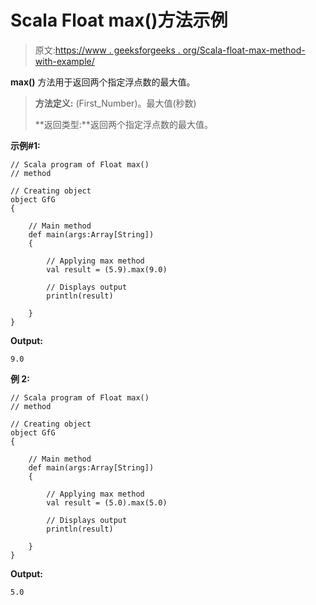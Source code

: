 # Scala Float max()方法示例

> 原文:[https://www . geeksforgeeks . org/Scala-float-max-method-with-example/](https://www.geeksforgeeks.org/scala-float-max-method-with-example/)

**max()** 方法用于返回两个指定浮点数的最大值。

> **方法定义:** (First_Number)。最大值(秒数)
> 
> **返回类型:**返回两个指定浮点数的最大值。

**示例#1:**

```
// Scala program of Float max()
// method

// Creating object
object GfG
{ 

    // Main method
    def main(args:Array[String])
    {

        // Applying max method
        val result = (5.9).max(9.0)

        // Displays output
        println(result)

    }
} 
```

**Output:**

```
9.0

```

**例 2:**

```
// Scala program of Float max()
// method

// Creating object
object GfG
{ 

    // Main method
    def main(args:Array[String])
    {

        // Applying max method
        val result = (5.0).max(5.0)

        // Displays output
        println(result)

    }
} 
```

**Output:**

```
5.0

```